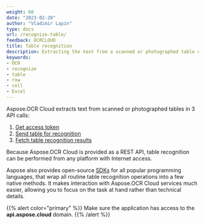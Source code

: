 ```yaml
---
weight: 60
date: "2023-02-20"
author: "Vladimir Lapin"
type: docs
url: /recognize-table/
feedback: OCRCLOUD
title: Table recognition
description: Extracting the text from a scanned or photographed table using the Aspose.OCR Cloud API.
keywords:
- OCR
- recognize
- table
- row
- cell
- Excel
---
```


Aspose.OCR Cloud extracts text from scanned or photographed tables in 3 API calls:

1. [Get access token](/ocr/authorization/)
2. [Send table for recognition](/ocr/send-table-for-recognition/)
3. [Fetch table recognition results](/ocr/fetch-table-recognition-result/)

Because Aspose.OCR Cloud is provided as a REST API, table recognition can be performed from any platform with Internet access.

Aspose also provides open-source [SDKs](/ocr/table-recognition-sdk/) for all popular programming languages, that wrap all routine table recognition operations into a few native methods. It makes interaction with Aspose.OCR Cloud services much easier, allowing you to focus on the task at hand rather than technical details.

{{% alert color="primary" %}}
Make sure the application has access to the **api.aspose.cloud** domain.
{{% /alert %}}

